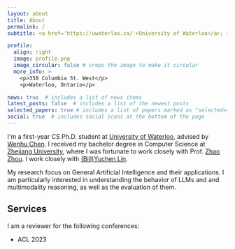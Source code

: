```yaml
---
layout: about
title: About
permalink: /
subtitle: <a href='https://uwaterloo.ca/'>University of Waterloo</a>; <a href='https://vectorinstitute.ai/'>Vector Institute</a>;

profile:
  align: right
  image: profile.png
  image_circular: false # crops the image to make it circular
  more_info: >
    <p>350 Columbia St. West</p>
    <p>Waterloo, Ontario</p>

news: true  # includes a list of news items
latest_posts: false  # includes a list of the newest posts
selected_papers: true # includes a list of papers marked as "selected={true}"
social: true  # includes social icons at the bottom of the page
---
```


I'm a first-year CS Ph.D. student at [University of Waterloo][7], advised by [Wenhu Chen][6]. I received my bachelor degree in Computer Science at [Zhejiang University][0], where I was fortunate to work closely with Prof. [Zhao Zhou][8]. I work closely with [(Bill)Yuchen Lin][5].

My research focus on General Artificial Intelligence and their applications. I am particularly interested in understanding the behavior of LLMs and and multimodality reasoning, as well as the evaluation of them. 

## Services
I am a reviewer for the following conferences:
- ACL 2023

[0]: https://www.zju.edu.cn/english/
[1]: https://shanzhenren.github.io/
[2]: https://aisecure.github.io/
[3]: https://www.cs.usc.edu/
[4]: dongfu.jiang@uwaterloo.ca
[5]: https://yuchenlin.xyz/
[6]: https://wenhuchen.github.io/
[7]: https://uwaterloo.ca/
[8]: https://scholar.google.com.hk/citations?user=IIoFY90AAAAJ&hl=zh-CN
[9]: https://inklab.usc.edu/



<!-- Write your biography here. Tell the world about yourself. Link to your favorite [subreddit](http://reddit.com). You can put a picture in, too. The code is already in, just name your picture `prof_pic.jpg` and put it in the `img/` folder.

Put your address / P.O. box / other info right below your picture. You can also disable any of these elements by editing `profile` property of the YAML header of your `_pages/about.md`. Edit `_bibliography/papers.bib` and Jekyll will render your [publications page](/al-folio/publications/) automatically.

Link to your social media connections, too. This theme is set up to use [Font Awesome icons](http://fortawesome.github.io/Font-Awesome/) and [Academicons](https://jpswalsh.github.io/academicons/), like the ones below. Add your Facebook, Twitter, LinkedIn, Google Scholar, or just disable all of them. -->